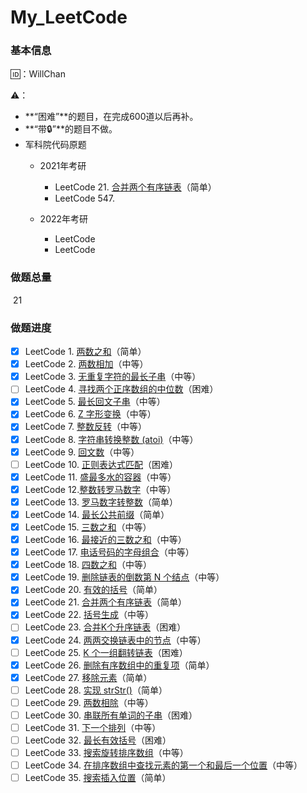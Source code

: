 # My_LeetCode

### 基本信息

🆔：WillChan

⚠️：

- **“困难”**的题目，在完成600道以后再补。
- **“带🔒”**的题目不做。
- 军科院代码原题
    - 2021年考研
        - LeetCode 21. [合并两个有序链表](https://leetcode-cn.com/problems/merge-two-sorted-lists)（简单）
        - LeetCode 547.  

    - 2022年考研
        - LeetCode 
        - LeetCode 


### 做题总量

​		21

### 做题进度

- [x] LeetCode 1. [两数之和](https://leetcode-cn.com/problems/two-sum)（简单）
- [x] LeetCode 2. [两数相加](https://leetcode-cn.com/problems/add-two-numbers)（中等）
- [x] LeetCode 3. [无重复字符的最长子串](https://leetcode-cn.com/problems/longest-substring-without-repeating-characters)（中等）
- [ ] LeetCode 4. [寻找两个正序数组的中位数](https://leetcode-cn.com/problems/median-of-two-sorted-arrays)（困难）
- [x] LeetCode 5. [最长回文子串](https://leetcode-cn.com/problems/longest-palindromic-substring)（中等）
- [x] LeetCode 6. [Z 字形变换](https://leetcode-cn.com/problems/zigzag-conversion)（中等）
- [x] LeetCode 7. [整数反转](https://leetcode-cn.com/problems/reverse-integer)（中等）
- [x] LeetCode 8. [字符串转换整数 (atoi)](https://leetcode-cn.com/problems/string-to-integer-atoi/)（中等）
- [x] LeetCode 9. [回文数](https://leetcode-cn.com/problems/palindrome-number)（中等）
- [ ] LeetCode 10. [正则表达式匹配](https://leetcode-cn.com/problems/regular-expression-matching)（困难）
- [x] LeetCode 11. [盛最多水的容器](https://leetcode-cn.com/problems/container-with-most-water)（中等）
- [x] LeetCode 12.[整数转罗马数字](https://leetcode-cn.com/problems/integer-to-roman)（中等）
- [x] LeetCode 13. [罗马数字转整数](https://leetcode-cn.com/problems/roman-to-integer)（简单）
- [x] LeetCode 14. [最长公共前缀](https://leetcode-cn.com/problems/longest-common-prefix)（简单）
- [x] LeetCode 15. [三数之和](https://leetcode-cn.com/problems/3sum)（中等）
- [x] LeetCode 16. [最接近的三数之和](https://leetcode-cn.com/problems/3sum-closest)（中等）
- [x] LeetCode 17. [电话号码的字母组合](https://leetcode-cn.com/problems/letter-combinations-of-a-phone-number)（中等）
- [x] LeetCode 18. [四数之和](https://leetcode-cn.com/problems/4sum)（中等）
- [x] LeetCode 19. [删除链表的倒数第 N 个结点](https://leetcode-cn.com/problems/remove-nth-node-from-end-of-list)（中等）
- [x] LeetCode 20. [有效的括号](https://leetcode-cn.com/problems/valid-parentheses)（简单）
- [x] LeetCode 21. [合并两个有序链表](https://leetcode-cn.com/problems/merge-two-sorted-lists)（简单）
- [x] LeetCode 22. [括号生成](https://leetcode-cn.com/problems/generate-parentheses)（中等）
- [ ] LeetCode 23. [合并K个升序链表](https://leetcode-cn.com/problems/merge-k-sorted-lists)（困难）
- [x] LeetCode 24. [两两交换链表中的节点](https://leetcode-cn.com/problems/swap-nodes-in-pairs)（中等）
- [ ] LeetCode 25. [K 个一组翻转链表](https://leetcode-cn.com/problems/reverse-nodes-in-k-group)（困难）
- [x] LeetCode 26. [删除有序数组中的重复项](https://leetcode-cn.com/problems/remove-duplicates-from-sorted-array)（简单）
- [x] LeetCode 27. [移除元素](https://leetcode-cn.com/problems/remove-element)（简单）
- [ ] LeetCode 28. [实现 strStr()](https://leetcode-cn.com/problems/implement-strstr)（简单）
- [ ] LeetCode 29. [两数相除](https://leetcode-cn.com/problems/divide-two-integers)（中等）
- [ ] LeetCode 30. [串联所有单词的子串](https://leetcode-cn.com/problems/substring-with-concatenation-of-all-words)（困难）
- [ ] LeetCode 31. [下一个排列](https://leetcode-cn.com/problems/next-permutation)（中等）
- [ ] LeetCode 32. [最长有效括号](https://leetcode-cn.com/problems/longest-valid-parentheses)（困难）
- [ ] LeetCode 33. [搜索旋转排序数组](https://leetcode-cn.com/problems/search-in-rotated-sorted-array)（中等）
- [ ] LeetCode 34. [在排序数组中查找元素的第一个和最后一个位置](https://leetcode-cn.com/problems/find-first-and-last-position-of-element-in-sorted-array/)（中等）
- [ ] LeetCode 35. [搜索插入位置](https://leetcode-cn.com/problems/search-insert-position)（简单）
